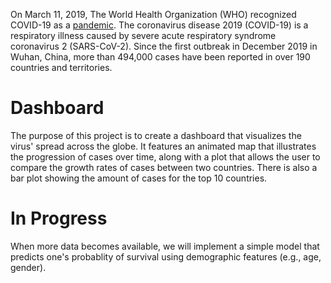 On March 11, 2019, The World Health Organization (WHO) recognized COVID-19 as a [pandemic](https://en.wikipedia.org/wiki/2019%E2%80%9320_coronavirus_pandemic). The coronavirus disease 2019 (COVID-19) is a respiratory illness caused by severe acute respiratory syndrome coronavirus 2 (SARS-CoV-2). Since the first outbreak in December 2019 in Wuhan, China, more than 494,000 cases have been reported in over 190 countries and territories.

# Dashboard

The purpose of this project is to create a dashboard that visualizes the virus' spread across the globe. It features an animated map that illustrates the progression of cases over time, along with a plot that allows the user to compare the growth rates of cases between two countries. There is also a bar plot showing the amount of cases for the top 10 countries.

# In Progress

When more data becomes available, we will implement a simple model that predicts one's probablity of survival using demographic features (e.g., age, gender).
